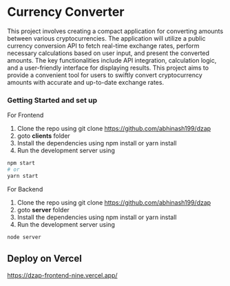 # Currency Converter

This project involves creating a compact application for converting amounts between various cryptocurrencies. The application will utilize a public currency conversion API to fetch real-time exchange rates, perform necessary calculations based on user input, and present the converted amounts. The key functionalities include API integration, calculation logic, and a user-friendly interface for displaying results. This project aims to provide a convenient tool for users to swiftly convert cryptocurrency amounts with accurate and up-to-date exchange rates.

### Getting Started and set up

For Frontend
1. Clone the repo using git clone https://github.com/abhinash199/dzap
2. goto **clients** folder
3. Install the dependencies using npm install or yarn install
4. Run the development server using 
```bash
npm start
# or
yarn start
```

For Backend
1. Clone the repo using git clone https://github.com/abhinash199/dzap
2. goto **server** folder
3. Install the dependencies using npm install or yarn install
4. Run the development server using 
```bash
node server
```

## Deploy on Vercel

https://dzap-frontend-nine.vercel.app/
 
